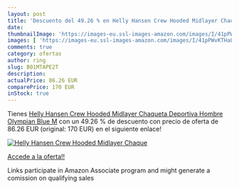 ```yaml
---
layout: post
title: 'Descuento del 49.26 % en Helly Hansen Crew Hooded Midlayer Chaque'
date: 
thumbnailImage: 'https://images-eu.ssl-images-amazon.com/images/I/41pPWvKTHaL._SL200_.jpg'
images: [ 'https://images-eu.ssl-images-amazon.com/images/I/41pPWvKTHaL._SL200_.jpg' ]
comments: true
category: ofertas
author: ring
slug: B01MTAPE2T
description:
actualPrice: 86.26 EUR
comparePrice: 170 EUR
inStock: true
---
```


Tienes [Helly Hansen Crew Hooded Midlayer Chaqueta Deportiva  Hombre  Olympian Blue  M](https://www.amazon.es/dp/B01MTAPE2T/?tag=tolees-21) con un 49.26 % de descuento con precio de oferta de 86.26 EUR (original: 170 EUR) en el siguiente enlace!

[![Helly Hansen Crew Hooded Midlayer Chaque](https://images-eu.ssl-images-amazon.com/images/I/41pPWvKTHaL._SL200_.jpg)](https://www.amazon.es/dp/B01MTAPE2T/?tag=tolees-21)

[Accede a la oferta!!](https://www.amazon.es/dp/B01MTAPE2T/?tag=tolees-21)

Links participate in Amazon Associate program and might generate a comission on qualifying sales


